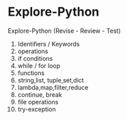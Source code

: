 # Explore-Python
Explore-Python (Revise - Review - Test)

1. Identifiers / Keywords
2. operations
3. if conditions
4. while / for loop
5. functions
6. string,list, tuple,set,dict
7. lambda,map,filter,reduce
8. continue, break
9. file operations
10. try-exception

